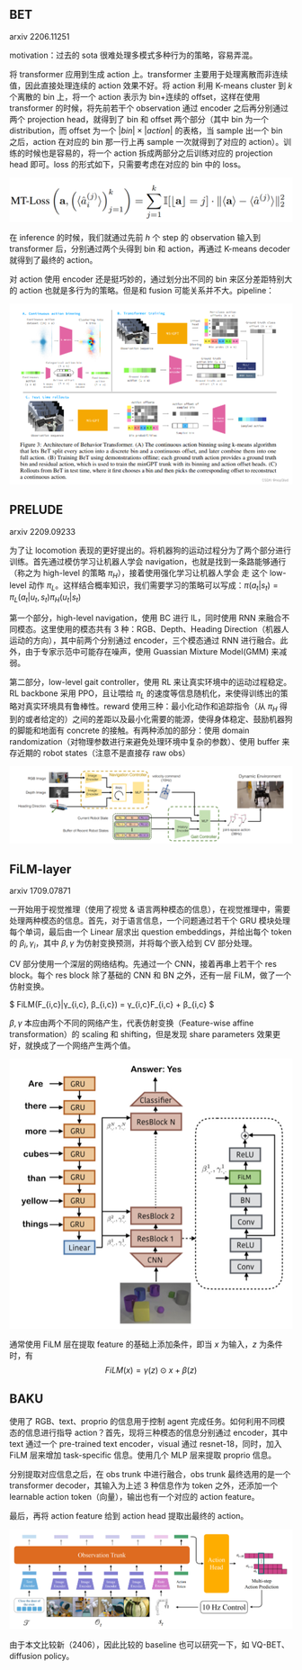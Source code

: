 ## BET
arxiv 2206.11251

motivation：过去的 sota 很难处理多模式多种行为的策略，容易弄混。

将 transformer 应用到生成 action 上。transformer 主要用于处理离散而非连续值，因此直接处理连续的 action 效果不好。将 action 利用 K-means cluster 到 $k$ 个离散的 bin 上，将一个 action 表示为 bin+连续的 offset，这样在使用 transformer 的时候，将先前若干个 observation 通过 encoder 之后再分别通过两个 projection head，就得到了 bin 和 offset 两个部分（其中 bin 为一个 distribution，而 offset 为一个 $|bin|\times |action|$ 的表格，当 sample 出一个 bin 之后，action 在对应的 bin 那一行上再 sample 一次就得到了对应的 action）。训练的时候也是容易的，将一个 action 拆成两部分之后训练对应的 projection head 即可。loss 的形式如下，只需要考虑在对应的 bin 中的 loss。

![alt text](image-5.png)

在 inference 的时候，我们就通过先前 $h$ 个 step 的 observation 输入到 transformer 后，分别通过两个头得到 bin 和 action，再通过 K-means decoder 就得到了最终的 action。

对 action 使用 encoder 还是挺巧妙的，通过划分出不同的 bin 来区分差距特别大的 action 也就是多行为的策略。但是和 fusion 可能关系并不大。pipeline：

![alt text](image-4.png)

## PRELUDE
arxiv 2209.09233

为了让 locomotion 表现的更好提出的。将机器狗的运动过程分为了两个部分进行训练。首先通过模仿学习让机器人学会 navigation，也就是找到一条路能够通行（称之为 high-level 的策略 $\pi_H$），接着使用强化学习让机器人学会 走 这个 low-level 动作 $\pi_L$。这样结合概率知识，我们需要学习的策略可以写成：$\pi(a_t|s_t)=\pi_L(a_t|u_t,s_t)\pi_H(u_t|s_t)$

第一个部分，high-level navigation，使用 BC 进行 IL，同时使用 RNN 来融合不同模态。这里使用的模态共有 3 种：RGB、Depth、Heading Direction（机器人运动的方向），其中前两个分别通过 encoder，三个模态通过 RNN 进行融合。此外，由于专家示范中可能存在噪声，使用 Guassian Mixture Model(GMM) 来减弱。

第二部分，low-level gait controller，使用 RL 来让真实环境中的运动过程稳定。RL backbone 采用 PPO，且让喂给 $\pi_L$ 的速度等信息随机化，来使得训练出的策略对真实环境具有鲁棒性。reward 使用三种：最小化动作和追踪指令（从 $\pi_H$ 得到的或者给定的）之间的差距以及最小化需要的能源，使得身体稳定、鼓励机器狗的脚能和地面有 concrete 的接触。有两种添加的部分：使用 domain randomization（对物理参数进行来避免处理环境中复杂的参数）、使用 buffer 来存近期的 robot states（注意不是直接存 raw obs）

![alt text](image-6.png)

## FiLM-layer
arxiv 1709.07871

一开始用于视觉推理（使用了视觉 & 语言两种模态的信息），在视觉推理中，需要处理两种模态的信息。首先，对于语言信息，一个问题通过若干个 GRU 模块处理每个单词，最后由一个 Linear 层求出 question embeddings，并给出每个 token 的 $\beta_i, \gamma_i$，其中 $\beta, \gamma$ 为仿射变换预测，并将每个嵌入给到 CV 部分处理。

CV 部分使用一个深层的网络结构。先通过一个 CNN，接着再串上若干个 res block。每个 res block 除了基础的 CNN 和 BN 之外，还有一层 FiLM，做了一个仿射变换。

$ FiLM(F_{i,c}|γ_{i,c}, β_{i,c}) = γ_{i,c}F_{i,c} + β_{i,c} $

$\beta, \gamma$ 本应由两个不同的网络产生，代表仿射变换（Feature-wise affine transformation）的 scaling 和 shifting，但是发现 share parameters 效果更好，就换成了一个网络产生两个值。

![alt text](image-7.png)

通常使用 FiLM 层在提取 feature 的基础上添加条件，即当 $x$ 为输入，$z$ 为条件时，有 $$FiLM(x)=\gamma(z) ⊙x+\beta(z)$$

## BAKU

使用了 RGB、text、proprio 的信息用于控制 agent 完成任务。如何利用不同模态的信息进行指导 action？首先，现将三种模态的信息分别通过 encoder，其中 text 通过一个 pre-trained text encoder，visual 通过 resnet-18，同时，加入 FiLM 层来增加 task-specific 信息。使用几个 MLP 层来提取 proprio 信息。

分别提取对应信息之后，在 obs trunk 中进行融合，obs trunk 最终选用的是一个 transformer decoder，其输入为上述 3 种信息作为 token 之外，还添加一个 learnable action token（向量），输出也有一个对应的 action feature。

最后，再将 action feature 给到 action head 提取出最终的 action。

![alt text](image-8.png)

由于本文比较新（2406），因此比较的 baseline 也可以研究一下，如 VQ-BET、diffusion policy。